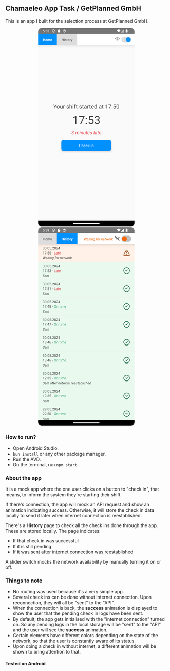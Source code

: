 ## Chamaeleo App Task / GetPlanned GmbH

This is an app I built for the selection process at GetPlanned GmbH.

<p align="center">
  <img src="/assets/images/home-page.png" alt="Home page" width="300"/>
  <img src="/assets/images/history-page.png" alt="History page" width="300"/>
</p>

### How to run?

- Open Android Studio.
- `bun install` or any other package manager.
- Run the AVD.
- On the terminal, run `npm start`.

### About the app

It is a mock app where the one user clicks on a button to "check in", that means, to inform the system they're starting their shift.

If there's connection, the app will mock an API request and show an animation indicating success. Otherwise, it will store the check in data locally to send it later when internet connection is reestablished.

There's a **History** page to check all the check ins done through the app. These are stored locally. The page indicates:

- If that check in was successful
- If it is still pending
- If it was sent after internet connection was reestablished

A slider switch mocks the network availability by manually turning it on or off.

### Things to note

- No routing was used because it's a very simple app.
- Several check ins can be done without internet connection. Upon reconnection, they will all be "sent" to the "API".
- When the connection is back, the **success** animation is displayed to show the user that the pending check in logs have been sent.
- By default, the app gets initialised with the "internet connection" turned on. So any pending logs in the local storage will be "sent" to the "API" and the user will see the **success** animation.
- Certain elements have different colors depending on the state of the network, so that the user is constantly aware of its status.
- Upon doing a check in without internet, a different animation will be shown to bring attention to that.

#### Tested on Android
